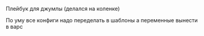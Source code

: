 Плейбук для джумлы (делался на коленке)

По уму все конфиги надо переделать в шаблоны а переменные вынести в варс

